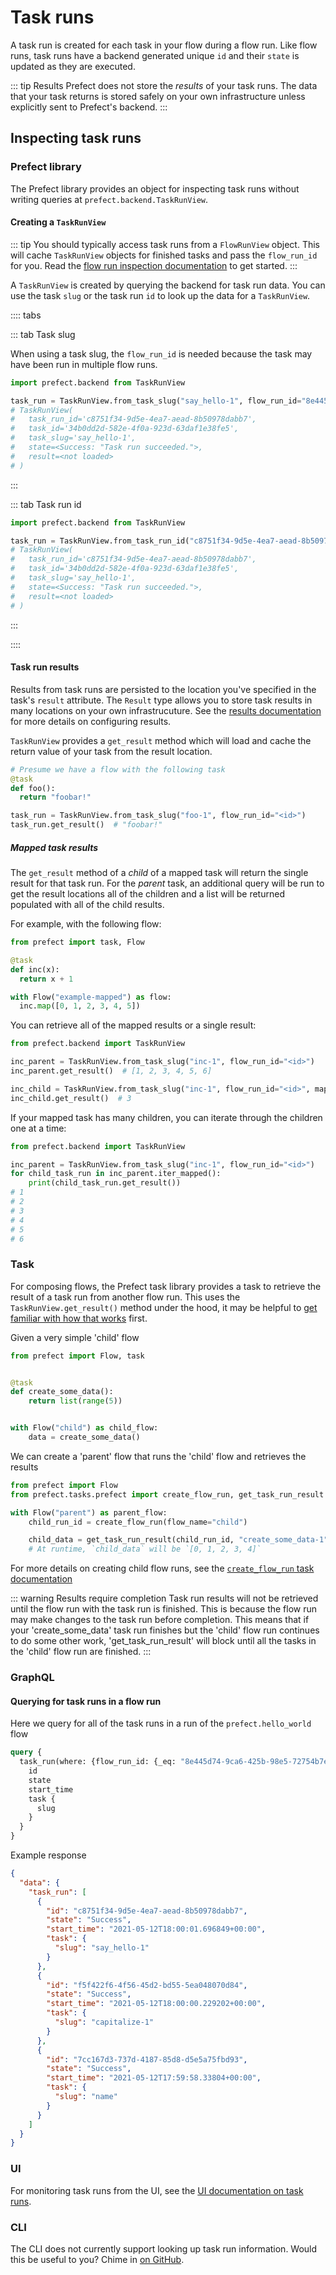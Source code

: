 # Task runs

A task run is created for each task in your flow during a flow run. Like flow runs, task runs have a backend generated unique `id` and their `state` is updated as they are executed.

::: tip Results
Prefect does not store the _results_ of your task runs. The data that your task returns is stored safely on your own infrastructure unless explicitly sent to Prefect's backend. 
:::

## Inspecting task runs

### Prefect library

The Prefect library provides an object for inspecting task runs without writing queries at `prefect.backend.TaskRunView`.

#### Creating a `TaskRunView`

::: tip 
You should typically access task runs from a `FlowRunView` object. This will cache `TaskRunView` objects for finished tasks and pass the `flow_run_id` for you. Read the [flow run inspection documentation](./inspection#prefect-library) to get started.
:::

A `TaskRunView` is created by querying the backend for task run data. You can use the task `slug` or the task run `id` to look up the data for a `TaskRunView`.

:::: tabs

::: tab Task slug

When using a task slug, the `flow_run_id` is needed because the task may have been run in multiple flow runs.
```python
import prefect.backend from TaskRunView

task_run = TaskRunView.from_task_slug("say_hello-1", flow_run_id="8e445d74-9ca6-425b-98e5-72754b7ea174")
# TaskRunView(
#   task_run_id='c8751f34-9d5e-4ea7-aead-8b50978dabb7', 
#   task_id='34b0dd2d-582e-4f0a-923d-63daf1e38fe5', 
#   task_slug='say_hello-1',
#   state=<Success: "Task run succeeded.">, 
#   result=<not loaded>
# )
```

:::

::: tab Task run id

```python
import prefect.backend from TaskRunView

task_run = TaskRunView.from_task_run_id("c8751f34-9d5e-4ea7-aead-8b50978dabb7")
# TaskRunView(
#   task_run_id='c8751f34-9d5e-4ea7-aead-8b50978dabb7', 
#   task_id='34b0dd2d-582e-4f0a-923d-63daf1e38fe5', 
#   task_slug='say_hello-1',
#   state=<Success: "Task run succeeded.">, 
#   result=<not loaded>
# )
```

:::

::::

#### Task run results

Results from task runs are persisted to the location you've specified in the task's `result` attribute. The `Result` type allows you to store task results in many locations on your own infrastrucuture. See the [results documentation](/core/concepts/results.md) for more details on configuring results.

`TaskRunView` provides a `get_result` method which will load and cache the return value of your task from the result location. 

```python
# Presume we have a flow with the following task
@task
def foo():
  return "foobar!"

task_run = TaskRunView.from_task_slug("foo-1", flow_run_id="<id>")
task_run.get_result()  # "foobar!"
```

##### Mapped task results

The `get_result` method of a _child_ of a mapped task will return the single result for that task run. For the _parent_ task, an additional query will be run to get the result locations all of the children and a list will be returned populated with all of the child results.

For example, with the following flow:
```python
from prefect import task, Flow

@task
def inc(x):
  return x + 1

with Flow("example-mapped") as flow:
  inc.map([0, 1, 2, 3, 4, 5])
```

You can retrieve all of the mapped results or a single result:
```python
from prefect.backend import TaskRunView

inc_parent = TaskRunView.from_task_slug("inc-1", flow_run_id="<id>")
inc_parent.get_result()  # [1, 2, 3, 4, 5, 6]

inc_child = TaskRunView.from_task_slug("inc-1", flow_run_id="<id>", map_index=2)
inc_child.get_result()  # 3
```

If your mapped task has many children, you can iterate through the children one at a time:
```python
from prefect.backend import TaskRunView

inc_parent = TaskRunView.from_task_slug("inc-1", flow_run_id="<id>")
for child_task_run in inc_parent.iter_mapped():
    print(child_task_run.get_result())
# 1
# 2
# 3
# 4
# 5
# 6
```

### Task

For composing flows, the Prefect task library provides a task to retrieve the result of a task run from another flow run. This uses the `TaskRunView.get_result()` method under the hood, it may be helpful to [get familiar with how that works](#task-run-results) first.


Given a very simple 'child' flow

```python
from prefect import Flow, task


@task
def create_some_data():
    return list(range(5))


with Flow("child") as child_flow:
    data = create_some_data()
```

We can create a 'parent' flow that runs the 'child' flow and retrieves the results

```python
from prefect import Flow
from prefect.tasks.prefect import create_flow_run, get_task_run_result

with Flow("parent") as parent_flow:
    child_run_id = create_flow_run(flow_name="child")

    child_data = get_task_run_result(child_run_id, "create_some_data-1")
    # At runtime, `child_data` will be `[0, 1, 2, 3, 4]`
```

For more details on creating child flow runs, see the [`create_flow_run` task documentation](./creation.md#task)

::: warning Results require completion
Task run results will not be retrieved until the flow run with the task run is finished. This is because the flow run may make changes to the task run before completion. This means that if your 'create_some_data' task run finishes but the 'child' flow run continues to do some other work, 'get_task_run_result' will block until all the tasks in the 'child' flow run are finished.
:::

### GraphQL

#### Querying for task runs in a flow run

Here we query for all of the task runs in a run of the `prefect.hello_world` flow

```graphql
query {
  task_run(where: {flow_run_id: {_eq: "8e445d74-9ca6-425b-98e5-72754b7ea174"}}) {
    id
    state
    start_time
    task {
      slug
    }
  }
}
```

Example response

```json
{
  "data": {
    "task_run": [
      {
        "id": "c8751f34-9d5e-4ea7-aead-8b50978dabb7",
        "state": "Success",
        "start_time": "2021-05-12T18:00:01.696849+00:00",
        "task": {
          "slug": "say_hello-1"
        }
      },
      {
        "id": "f5f422f6-4f56-45d2-bd55-5ea048070d84",
        "state": "Success",
        "start_time": "2021-05-12T18:00:00.229202+00:00",
        "task": {
          "slug": "capitalize-1"
        }
      },
      {
        "id": "7cc167d3-737d-4187-85d8-d5e5a75fbd93",
        "state": "Success",
        "start_time": "2021-05-12T17:59:58.33804+00:00",
        "task": {
          "slug": "name"
        }
      }
    ]
  }
}
```

### UI

For monitoring task runs from the UI, see the [UI documentation on task runs](/orchestration/ui/task-runs.md).

### CLI

The CLI does not currently support looking up task run information. Would this be useful to you? Chime in [on GitHub](https://github.com/PrefectHQ/prefect/issues/4493).
